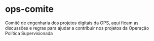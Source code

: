 # ops-comite
Comitê de engenharia dos projetos digitais da OPS, aqui ficam as discussões e regras para ajudar a contribuir nos projetos da Operação Política Supervisionada
